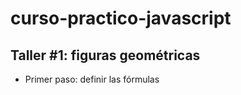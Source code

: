 # curso-practico-javascript


## Taller #1: figuras geométricas

- Primer paso: definir las fórmulas